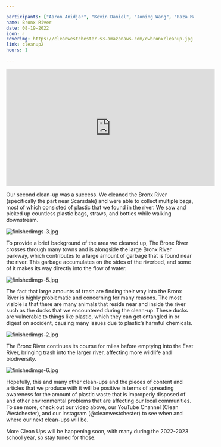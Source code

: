 ```yaml
---

participants: ["Aaron Anidjar", "Kevin Daniel", "Joning Wang", "Raza Malik"]
name: Bronx River
date: 08-19-2022
icon: 💧
coverimg: https://cleanwestchester.s3.amazonaws.com/cwbronxcleanup.jpg
link: cleanup2
hours: 1

---
```


<iframe width="560" height="315" src="https://www.youtube.com/embed/I_tX5vt-_vI" title="YouTube video player" frameborder="0" allow="accelerometer; autoplay; clipboard-write; encrypted-media; gyroscope; picture-in-picture; web-share" allowfullscreen></iframe>

Our second clean-up was a success. We cleaned the Bronx River (specifically the part near Scarsdale) and were able to collect multiple bags, most of which consisted of plastic that we found in the river. We saw and picked up countless plastic bags, straws, and bottles while walking downstream.

![finishedimgs-3.jpg](https://cleanwestchester.s3.amazonaws.com/bi-weekly-clean-ups/clean-up-2/finishedimgs-3.jpg)

To provide a brief background of the area we cleaned up, The Bronx River crosses through many towns and is alongside the large Bronx River parkway, which contributes to a large amount of garbage that is found near the river. This garbage accumulates on the sides of the riverbed, and some of it makes its way directly into the flow of water.

![finishedimgs-5.jpg](https://cleanwestchester.s3.amazonaws.com/bi-weekly-clean-ups/clean-up-2/finishedimgs-5.jpg)

The fact that large amounts of trash are finding their way into the Bronx River is highly problematic and concerning for many reasons. The most visible is that there are many animals that reside near and inside the river such as the ducks that we encountered during the clean-up. These ducks are vulnerable to things like plastic, which they can get entangled in or digest on accident, causing many issues due to plastic’s harmful chemicals.

![finishedimgs-2.jpg](https://cleanwestchester.s3.amazonaws.com/bi-weekly-clean-ups/clean-up-2/finishedimgs-2.jpg)

The Bronx River continues its course for miles before emptying into the East River, bringing trash into the larger river, affecting more wildlife and biodiversity.

![finishedimgs-6.jpg](https://cleanwestchester.s3.amazonaws.com/bi-weekly-clean-ups/clean-up-2/finishedimgs-1.jpg)

Hopefully, this and many other clean-ups and the pieces of content and articles that we produce with it will be positive in terms of spreading awareness for the amount of plastic waste that is improperly disposed of and other environmental problems that are affecting our local communities. To see more, check out our video above, our YouTube Channel (Clean Westchester), and our Instagram (@cleanwestchester) to see when and where our next clean-ups will be.

More Clean Ups will be happening soon, with many during the 2022-2023 school year, so stay tuned for those.